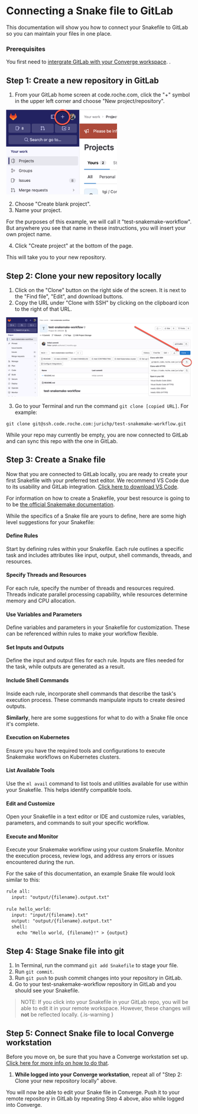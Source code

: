 # Connecting a Snake file to GitLab

This documentation will show you how to connect your Snakefile to GitLab so you can maintain your files in one place.

### Prerequisites

You first need to <a href="https://wiki.converge.gene.com/en/quickstart/integrating-gitlab-with-converge" target="_blank">intergrate GitLab with your Converge workspace</a>.
. 
## Step 1: Create a new repository in GitLab
1. From your GitLab home screen at code.roche.com, click the "+" symbol in the upper left corner and choose "New project/repository".

<img src="https://github.com/peterjurich/technicalwriting/blob/main/media/pictures/new-project.png" alt="Click the + symbol to create a new project." width="300"/>


2. Choose "Create blank project".
3. Name your project.

For the purposes of this example, we will call it "test-snakemake-workflow". But anywhere you see that name in these instructions, you will insert your own project name.

4. Click "Create project" at the bottom of the page.

This will take you to your new repository.

## Step 2: Clone your new repository locally

1. Click on the "Clone" button on the right side of the screen. It is next to the "Find file", "Edit", and download buttons.
2. Copy the URL under "Clone with SSH" by clicking on the clipboard icon to the right of that URL.

<img src="https://github.com/peterjurich/technicalwriting/blob/main/media/pictures/clone-project.png" alt="Clone project by clicking these buttons." width="700">

3. Go to your Terminal and run the command `git clone [copied URL]`.
For example:
```
git clone git@ssh.code.roche.com:jurichp/test-snakemake-workflow.git
```

While your repo may currently be empty, you are now connected to GitLab and can sync this repo with the one in GitLab.

## Step 3: Create a Snake file
Now that you are connected to GitLab locally, you are ready to create your first Snakefile with your preferred text editor. We recommend VS Code due to its usability and GitLab integration. <a href="https://code.visualstudio.com/download">Click here to download VS Code</a>.

For information on how to create a Snakefile, your best resource is going to to be <a href="https://snakemake.readthedocs.io/en/stable/tutorial/basics.html" target="_blank">the official Snakemake documentation</a>.

While the specifics of a Snake file are yours to define, here are some high level suggestions for your Snakefile:

#### Define Rules

Start by defining rules within your Snakefile. Each rule outlines a specific task and includes attributes like input, output, shell commands, threads, and resources.

#### Specify Threads and Resources

For each rule, specify the number of threads and resources required. Threads indicate parallel processing capability, while resources determine memory and CPU allocation.

#### Use Variables and Parameters

Define variables and parameters in your Snakefile for customization. These can be referenced within rules to make your workflow flexible.

#### Set Inputs and Outputs

Define the input and output files for each rule. Inputs are files needed for the task, while outputs are generated as a result.

#### Include Shell Commands

Inside each rule, incorporate shell commands that describe the task's execution process. These commands manipulate inputs to create desired outputs.

**Similarly**, here are some suggestions for what to do with a Snake file once it's complete.


#### Execution on Kubernetes

Ensure you have the required tools and configurations to execute Snakemake workflows on Kubernetes clusters.

#### List Available Tools

Use the `ml avail` command to list tools and utilities available for use within your Snakefile. This helps identify compatible tools.


#### Edit and Customize

Open your Snakefile in a text editor or IDE and customize rules, variables, parameters, and commands to suit your specific workflow.

#### Execute and Monitor

Execute your Snakemake workflow using your custom Snakefile.
Monitor the execution process, review logs, and address any errors or issues encountered during the run.

For the sake of this documentation, an example Snake file would look similar to this:
```
rule all:
  input: "output/{filename}.output.txt"

rule hello_world:
  input: "input/{filename}.txt"
  output: "output/{filename}.output.txt"
  shell:
    echo "Hello world, {filename}!" > {output}
```


## Step 4: Stage Snake file into git
1. In Terminal, run the command `git add Snakefile` to stage your file.
2. Run `git commit`.
3. Run `git push` to push commit changes into your repository in GitLab.
4. Go to your test-snakemake-workflow repository in GitLab and you should see your Snakefile.
> NOTE: If you click into your Snakefile in your GitLab repo, you will be able to edit it in your remote workspace. However, these changes will **not** be reflected locally. {.is-warning }

## Step 5: Connect Snake file to local Converge workstation

Before you move on, be sure that you have a Converge workstation set up. [Click here for more info on how to do that](/getting-started).

1. **While logged into your Converge workstation**, repeat all of "Step 2: Clone your new repository locally" above.

You will now be able to edit your Snake file in Converge. Push it to your remote repository in GitLab by repeating Step 4 above, also while logged into Converge.
